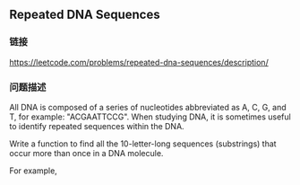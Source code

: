 ## Repeated DNA Sequences  
### 链接  
https://leetcode.com/problems/repeated-dna-sequences/description/  
### 问题描述

All DNA is composed of a series of nucleotides abbreviated as A, C, G, and T, for example: "ACGAATTCCG". When studying DNA, it is sometimes useful to identify repeated sequences within the DNA.

Write a function to find all the 10-letter-long sequences (substrings) that occur more than once in a DNA molecule.


For example,
